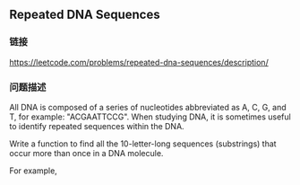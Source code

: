 ## Repeated DNA Sequences  
### 链接  
https://leetcode.com/problems/repeated-dna-sequences/description/  
### 问题描述

All DNA is composed of a series of nucleotides abbreviated as A, C, G, and T, for example: "ACGAATTCCG". When studying DNA, it is sometimes useful to identify repeated sequences within the DNA.

Write a function to find all the 10-letter-long sequences (substrings) that occur more than once in a DNA molecule.


For example,
